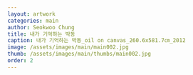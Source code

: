 ```yaml
---
layout: artwork
categories: main
author: Seokwoo Chung
title: 내가 기억하는 박동
caption: 내가 기억하는 박동_oil on canvas_260.6x581.7㎝_2012
image: /assets/images/main/main002.jpg
thumb: /assets/images/main/thumbs/main002.jpg
order: 2
---
```

